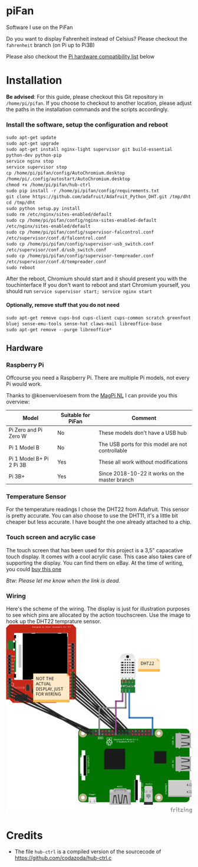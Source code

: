 # piFan
Software I use on the PiFan

Do you want to display Fahrenheit instead of Celsius? Please checkout the `fahrenheit` branch (on Pi up to Pi3B)

Please also checkout the [Pi hardware compatibility list](#raspberry-pi) below

# Installation

**Be advised**: For this guide, please checkout this Git repository in 
`/home/pi/pifan`. If you choose to checkout to another location, please 
adjust the paths in the installation commands and the scripts accordingly.

### Install the software, setup the configuration and reboot
```
sudo apt-get update
sudo apt-get upgrade
sudo apt-get install nginx-light supervisor git build-essential python-dev python-pip
service nginx stop
service supervisor stop
cp /home/pi/pifan/config/AutoChromium.desktop /home/pi/.config/autostart/AutoChromium.desktop
chmod +x /home/pi/pifan/hub-ctrl
sudo pip install -r /home/pi/pifan/config/requirements.txt
git clone https://github.com/adafruit/Adafruit_Python_DHT.git /tmp/dht
cd /tmp/dht
sudo python setup.py install
sudo rm /etc/nginx/sites-enabled/default
sudo cp /home/pi/pifan/config/nginx-sites-enabled-default /etc/nginx/sites-enabled/default
sudo cp /home/pi/pifan/config/supervisor-falcontrol.conf /etc/supervisor/conf.d/falcontrol.conf
sudo cp /home/pi/pifan/config/supervisor-usb_switch.conf /etc/supervisor/conf.d/usb_switch.conf
sudo cp /home/pi/pifan/config/supervisor-tempreader.conf /etc/supervisor/conf.d/tempreader.conf
sudo reboot
```

After the reboot, Chromium should start and it should present you with the touchinterface
If you don't want to reboot and start Chromium yourself, you should run `service supervisor start; service nginx start`

#### Optionally, remove stuff that you do not need
```
sudo apt-get remove cups-bsd cups-client cups-common scratch greenfoot bluej sense-emu-tools sense-hat claws-mail libreoffice-base
sudo apt-get remove --purge libreoffice*
```


## Hardware

### Raspberry Pi

Offcourse you need a Raspberry Pi. There are multiple Pi models, not every Pi would work.

Thanks to @koenvervloesem from the [MagPi NL](https://www.magpi.nl) I can provide you this overview:

| Model                    | Suitable for PiFan    | Comment                                           |
|--------------------------|-----------------------|---------------------------------------------------|
| Pi Zero and Pi Zero W    | No                    | These models don't have a USB hub                 |
| Pi 1 Model B             | No                    | The USB ports for this model are not controllable |
| Pi 1 Model B+ Pi 2 Pi 3B | Yes                   | These all work without modifications              |
| Pi 3B+                   | Yes                   | Since 2018-10-22 it works on the master branch    |

### Temperature Sensor
For the temperature readings I chose the DHT22 from Adafruit. This sensor is 
pretty accurate. You can also choose to use the DHT11, it's a little bit 
cheaper but less accurate. I have bought the one already attached to a chip.

### Touch screen and acrylic case
The touch screen that has been used for this project is a 3,5" capacative 
touch display. It comes with a cool acrylic case. This case also takes care
of supporting the display.
You can find them on eBay. At the time of writing, you could 
[buy this one](https://www.ebay.com/p/3-5-TFT-LCD-Touch-Screen-Display-Clear-Case-for-Raspberry-Pi-2-3-Pi3-Model-B/629458989)

_Btw: Please let me know when the link is dead._

### Wiring
Here's the scheme of the wiring. The display is just for illustration purposes 
to see which pins are allocated by the action touchscreen. Use the image to 
hook up the DHT22 temprature sensor.
![Wiring of the PiFan](config/pifan_wiring.png?raw=true "Wiring of the PiFan")

# Credits
 * The file `hub-ctrl` is a compiled version of the sourcecode of https://github.com/codazoda/hub-ctrl.c
